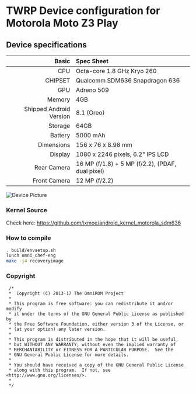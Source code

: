 # TWRP Device configuration for Motorola Moto Z3 Play

## Device specifications

Basic   | Spec Sheet
-------:|:-------------------------
CPU     | Octa-core 1.8 GHz Kryo 260
CHIPSET | Qualcomm SDM636 Snapdragon 636
GPU     | Adreno 509
Memory  | 4GB
Shipped Android Version | 8.1 (Oreo)
Storage | 64GB
Battery | 5000 mAh
Dimensions | 156 x 76 x 8.98 mm
Display | 1080 x 2246 pixels, 6.2" IPS LCD
Rear Camera  | 16 MP (f/1.8) + 5 MP (f/2.2), (PDAF, dual pixel)
Front Camera | 12 MP (f/2.2)

![Device Picture](https://i-cdn.phonearena.com//images/phones/73027-xlarge/Motorola-One-Power-5.jpg)

### Kernel Source
Check here: https://github.com/ixmoe/android_kernel_motorola_sdm636

### How to compile

```sh
. build/envsetup.sh
lunch omni_chef-eng
make -j4 recoveryimage
```
### Copyright
 ```
  /*
  *  Copyright (C) 2013-17 The OmniROM Project
  *
  * This program is free software: you can redistribute it and/or modify
  * it under the terms of the GNU General Public License as published by
  * the Free Software Foundation, either version 3 of the License, or
  * (at your option) any later version.
  *
  * This program is distributed in the hope that it will be useful,
  * but WITHOUT ANY WARRANTY; without even the implied warranty of
  * MERCHANTABILITY or FITNESS FOR A PARTICULAR PURPOSE.  See the
  * GNU General Public License for more details.
  *
  * You should have received a copy of the GNU General Public License
  * along with this program.  If not, see <http://www.gnu.org/licenses/>.
  *
  */
  ```
